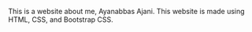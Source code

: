 This is a website about me, Ayanabbas Ajani. This website is made using HTML, CSS, and Bootstrap CSS.